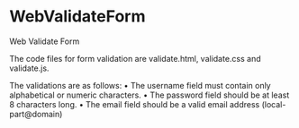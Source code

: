 # WebValidateForm
Web Validate Form

The code files for form validation are validate.html, validate.css and validate.js.

The validations are as follows:
•	The username field must contain only alphabetical or numeric characters.
•	The password field should be at least 8 characters long.
•	The email field should be a valid email address (local-part@domain)
